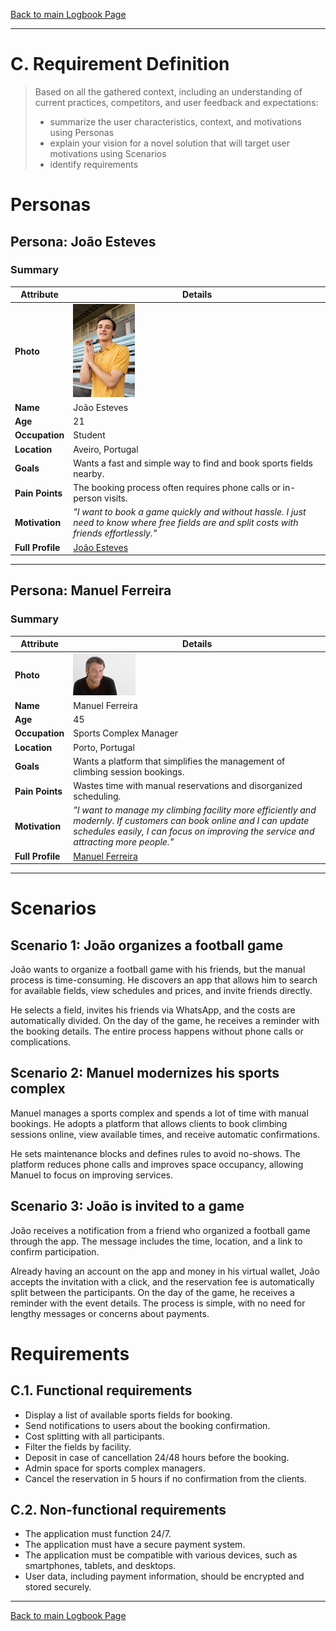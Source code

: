 [Back to main Logbook Page](../hci_logbook.md)

---
# C. Requirement Definition
>	Based on all the gathered context, including an understanding of current practices, competitors, and user feedback and expectations: 
>	- summarize the user characteristics, context, and motivations using Personas
>	- explain your vision for a novel solution that will target user motivations using Scenarios
>	- identify requirements

# Personas

## Persona: João Esteves
### Summary 
| Attribute        | Details                                       |
| ---------------- | --------------------------------------------- |
| **Photo**        | ![Persona Name\|100](personas/persona1_joao.png)  |
| **Name**         | João Esteves                       |
| **Age**          | 21                                 |
| **Occupation**   | Student                           |
| **Location**     | Aveiro, Portugal                               |
| **Goals**        | Wants a fast and simple way to find and book sports fields nearby.      |
| **Pain Points**  |  The booking process often requires phone calls or in-person visits.            |
| **Motivation**   |*"I want to book a game quickly and without hassle. I just need to know where free fields are and split costs with friends effortlessly."*               |
| **Full Profile** | [João Esteves](personas/persona1.md) |

---
## Persona: Manuel Ferreira
### Summary 
| Attribute        | Details                                       |
| ---------------- | --------------------------------------------- |
| **Photo**        | ![Persona Name](personas/persona2_Manuel.jpg)            |
| **Name**         | Manuel Ferreira                             |
| **Age**          | 45|
| **Occupation**   | Sports Complex Manager                   |
| **Location**     | Porto, Portugal                           |
| **Goals**        |  Wants a platform that simplifies the management of climbing session bookings.   |
| **Pain Points**  | Wastes time with manual reservations and disorganized scheduling.       |
| **Motivation**   | *"I want to manage my climbing facility more efficiently and modernly. If customers can book online and I can update schedules easily, I can focus on improving the service and attracting more people."*               |
| **Full Profile** | [Manuel Ferreira ](personas/persona2.md) |

---





# Scenarios

## Scenario 1: João organizes a football game
João wants to organize a football game with his friends, but the manual process is time-consuming. He discovers an app that allows him to search for available fields, view schedules and prices, and invite friends directly.

He selects a field, invites his friends via WhatsApp, and the costs are automatically divided. On the day of the game, he receives a reminder with the booking details. The entire process happens without phone calls or complications.

## Scenario 2: Manuel modernizes his sports complex
Manuel manages a sports complex and spends a lot of time with manual bookings. He adopts a platform that allows clients to book climbing sessions online, view available times, and receive automatic confirmations.

He sets maintenance blocks and defines rules to avoid no-shows. The platform reduces phone calls and improves space occupancy, allowing Manuel to focus on improving services.

## Scenario 3: João is invited to a game
João receives a notification from a friend who organized a football game through the app. The message includes the time, location, and a link to confirm participation.

Already having an account on the app and money in his virtual wallet, João accepts the invitation with a click, and the reservation fee is automatically split between the participants. On the day of the game, he receives a reminder with the event details. The process is simple, with no need for lengthy messages or concerns about payments.

# Requirements





## C.1. Functional requirements
- Display a list of available sports fields for booking.  
- Send notifications to users about the booking confirmation.  
- Cost splitting with all participants.  
- Filter the fields by facility.  
- Deposit in case of cancellation 24/48 hours before the booking.  
- Admin space for sports complex managers.  
- Cancel the reservation in 5 hours if no confirmation from the clients.  


## C.2. Non-functional requirements 
- The application must function 24/7.  
- The application must have a secure payment system.  
- The application must be compatible with various devices, such as smartphones, tablets, and desktops.  
- User data, including payment information, should be encrypted and stored securely.  


---
[Back to main Logbook Page](hci_logbook.md)